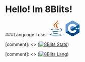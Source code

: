 # Hello! Im 8Blits!

###Language I use:
<code><img height="50" src="https://raw.githubusercontent.com/github/explore/80688e429a7d4ef2fca1e82350fe8e3517d3494d/topics/java/java.png"></code>
<code><img height="50" src="https://raw.githubusercontent.com/github/explore/80688e429a7d4ef2fca1e82350fe8e3517d3494d/topics/cpp/cpp.png"></code>

[comment]: <> ([![8Blits Stats](https://github-readme-stats.vercel.app/api?username=8blits)](https://www.google.com))

[comment]: <> ([![8Blits Lang](https://github-readme-stats.vercel.app/api/top-langs/?username=8blits&layout=compact)](https://www.google.com))
